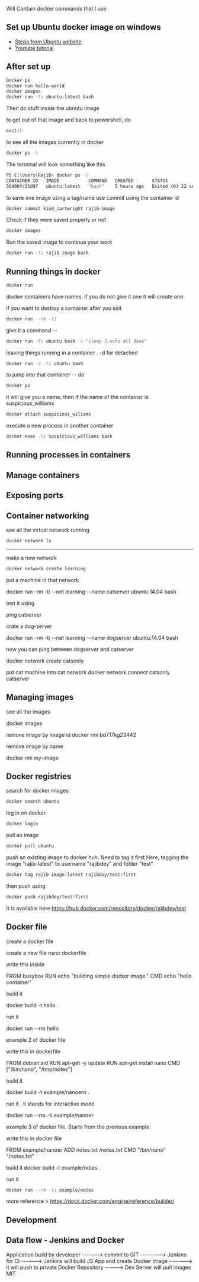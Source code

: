 
Will Contain docker commands that I use


## Set up Ubuntu docker image on windows

* [Steps from Ubuntu website](https://ubuntu.com/tutorials/windows-ubuntu-hyperv-containers#1-overview)
* [Youtube tutorial](https://www.youtube.com/watch?v=eZpLjKv9xvA)

## After set up
```sh
Docker ps
docker run hello-world
docker images
docker run -ti ubuntu:latest bash
```
Then do stuff inside the ubnutu image


to get out of that image and back to powershell, do 
```sh
exit()
```

to see all the images currently in docker
```sh
docker ps -l
```

The terminal will look something like this

```sh
PS C:\Users\Rajib> docker ps -l
CONTAINER ID   IMAGE           COMMAND   CREATED       STATUS                      PORTS     NAMES
56d90fc15d97   ubuntu:latest   "bash"    5 hours ago   Exited (0) 22 seconds ago             kind_cartwright
```

to save one image using a tag/name use commit using the container id

```sh
docker commit kind_cartwright rajib-image
```

Check if they were saved properly or not
```sh
docker images
```

Run the saved image to continue your work

```sh
docker run -ti rajib-image bash
```

## Running things in docker
```sh
docker run
```
docker containers have names, if you do not give it one it will create one

if you want to destroy a container after you exit
```sh
docker run --rm -ti
```
give it a command --
```sh
docker run -ti ubuntu bash -c "sleep 3;echo all done"
```

leaving things running in a container . -d for detached

```sh
docker run -d -ti ubuntu bash
```
to jump into that container -- do
```sh
docker ps
```
it will give you a name, then if the name of the container is suspicious_williams

```sh
docker attach suspicious_wiliams
```
execute a new process in another container
```sh
docker exec -ti suspicious_williams bash
```



## Running processes in containers

## Manage containers

## Exposing ports

## Container networking

see all the virtual network running
```sh
docker network ls
```

--- 


make a new network

```sh
docker network create learning
```
put a machine in that network

docker run -rm -ti --net learning --name catserver ubuntu:14.04 bash

test it using 

ping catserver

crate a dog-server

docker run -rm -ti --net learning --name dogserver ubuntu:14.04 bash

now you can ping between dogserver and catserver


docker network create catsonly

put cat machine into cat network
docker network connect catsonly catserver

## Managing images
see all the images

docker images

remove image by image id
docker rmi bd717kg23442

remove image by name

docker rmi my-image


## Docker registries

search for docker images

```sh
docker search ubuntu

```

log in on docker

```sh
docker login
```

pull an image

```sh
docker pull ubuntu
```

push an existing image to docker huh. Need to tag it first
Here, tagging the image "rajib-latest" to username "rajibdey" and folder "test"
```sh
docker tag rajib-image:latest rajibdey/test:first
```
then push using
```sh
docker push rajibdey/test:first
```
It is available here
https://hub.docker.com/repository/docker/rajibdey/test

## Docker file

create a docker file 

create a new file
nano dockerfile

write this inside

FROM busybox
RUN echo "buliding simple docker image."
CMD echo "hello container"


build it

docker build -t hello .


run it

docker run --rm hello


example 2 of docker file

write this in dockerfile


FROM debian:sid
RUN apt-get -y update
RUN apt-get install nano
CMD ["/bin/nano", "/tmp/notes"]

build it

docker build -t example/nanoern .


run it . ti stands for interactive mode

docker run --rm -ti example/nanoer

example 3 of docker file. Starts from the previous example

write this in docker file

FROM example/nanoer
ADD notes.txt /notes.txt
CMD "/bin/nano" "/notex.txt"


build it 
docker build -t example/notes .

run it
```sh
docker run --rm -ti example/notes
```
more reference > https://docs.docker.com/engine/reference/builder/



## Development


## Data flow - Jenkins and Docker

Application build by developer ------> commit to GIT --------> Jenkins for CI ------> Jenkins will build JS App and create Docker Image -------> it will push to private Docker Repository -----> Dev Server will pull images
MIT
